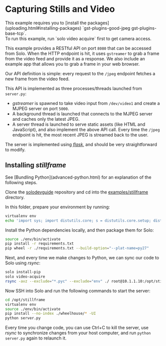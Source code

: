 # Capturing Stills and Video

<aside class="note">
This example requires you to [install the packages](uploading.html#installing-packages) `gst-plugins-good-jpeg gst-plugins-base-tcp`.
</aside>

<aside class="note">
To run this example, run `solo video acquire` first to get camera access.
</aside>

This example provides a RESTful API on port `8080` that can be accessed from Solo. When the HTTP endpoint is hit, it uses `gstreamer` to grab a frame from the video feed and provide it as a response. We also include an example app that allows you to grab a frame in your web browser.

Our API definition is simple: every request to the `/jpeg` endpoint fetches a new frame from the video feed.

This API is implemented as three processes/threads launched from `server.py`:

* *gstreamer* is spawned to take video input from `/dev/video1` and create a MJPEG server on port `5000`.
* A background thread is launched that connects to the MJPEG server and caches only the latest JPEG.
* A server thread is launched to serve static assets (like HTML and JavaScript), and also implement the above API call. Every time the `/jpeg` endpoint is hit, the most recent JPEG is streamed back to the user.

The server is implemented using _[flask](http://flask.pocoo.org/)_, and should be very straightforward to modify.

## Installing _stillframe_

<aside class="note">
See [Bundling Python](advanced-python.html) for an explanation of the following steps.
</aside>

Clone the [solodevguide](https://github.com/3drobotics/solodevguide) repository and cd into the [examples/stillframe](https://github.com/3drobotics/solodevguide/tree/master/examples/stillframe) directory.

In this folder, prepare your environment by running:

<div class="host-code"></div>

```sh
virtualenv env
echo 'import sys; import distutils.core; s = distutils.core.setup; distutils.core.setup = (lambda s: (lambda **kwargs: (kwargs.__setitem__("ext_modules", []), s(**kwargs))))(s)' > env/lib/python2.7/site-packages/distutils.pth
```

Install the Python dependencies locally, and then package them for Solo:

<div class="host-code"></div>

```sh
source ./env/bin/activate
pip install -r requirements.txt
pip wheel -r ./requirements.txt --build-option="--plat-name=py27"
```

Next, and every time we make changes to Python, we can sync our code to Solo using *rsync*:

<div class="host-code"></div>

```sh
solo install-pip
solo video-acquire
rsync -avz --exclude="*.pyc" --exclude="env" ./ root@10.1.1.10:/opt/stillframe
```

Now SSH into Solo and run the following commands to start the server:

```sh
cd /opt/stillframe
virtualenv env
source ./env/bin/activate
pip install --no-index ./wheelhouse/* -UI
python server.py
```

Every time you change code, you can use Ctrl+C to kill the server, use _rsync_ to synchronize changes from your host computer, and run `python server.py` again to relaunch it.
